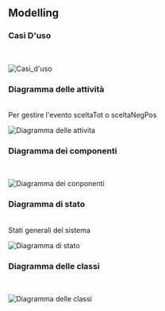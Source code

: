 <h2>Modelling</h3>
<h3>Casi D'uso</h3><br>

![Casi_d'uso](https://user-images.githubusercontent.com/40872910/213004792-017065db-68cf-4380-becc-3bb601cc4050.png)<br>
<h3>Diagramma delle attività</h3><br>
Per gestire l'evento sceltaTot o sceltaNegPos<br>
  
![Diagramma delle attivita](https://user-images.githubusercontent.com/47183391/213035595-5dff1f8d-7bf7-4d63-84e6-18448dc51b70.jpg)


<h3>Diagramma dei componenti</h3><br>

![Diagramma dei conponenti](https://user-images.githubusercontent.com/47183391/213031978-6515af02-a438-438d-bdda-4b23fc3267c9.JPG)

<h3>Diagramma di stato</h3><br>
Stati generali del sistema<br>

![Diagramma di stato ](https://user-images.githubusercontent.com/40872910/213005299-46f097e8-e581-4e04-a95e-687cdb91f5d3.jpeg)

<h3>Diagramma delle classi</h3><br>

![Diagramma delle classi](https://user-images.githubusercontent.com/47183391/213032188-9a6778f3-e9eb-43f5-947f-de4d7bc44f42.JPG)
